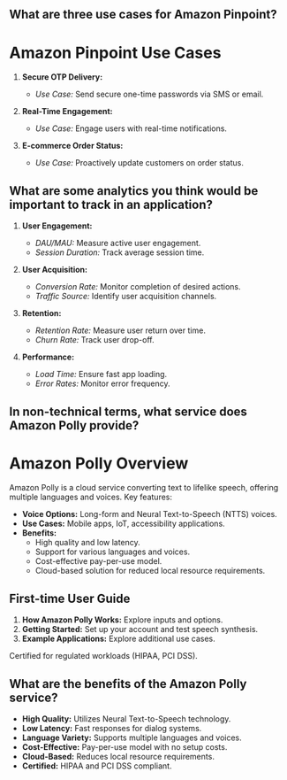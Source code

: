 ## What are three use cases for Amazon Pinpoint?

# Amazon Pinpoint Use Cases

1. **Secure OTP Delivery:**
   - *Use Case:* Send secure one-time passwords via SMS or email.

2. **Real-Time Engagement:**
   - *Use Case:* Engage users with real-time notifications.
 

3. **E-commerce Order Status:**
   - *Use Case:* Proactively update customers on order status.


## What are some analytics you think would be important to track in an application?


1. **User Engagement:**
   - *DAU/MAU:* Measure active user engagement.
   - *Session Duration:* Track average session time.

2. **User Acquisition:**
   - *Conversion Rate:* Monitor completion of desired actions.
   - *Traffic Source:* Identify user acquisition channels.

3. **Retention:**
   - *Retention Rate:* Measure user return over time.
   - *Churn Rate:* Track user drop-off.

4. **Performance:**
   - *Load Time:* Ensure fast app loading.
   - *Error Rates:* Monitor error frequency.


## In non-technical terms, what service does Amazon Polly provide?

# Amazon Polly Overview

Amazon Polly is a cloud service converting text to lifelike speech, offering multiple languages and voices. Key features:

- **Voice Options:** Long-form and Neural Text-to-Speech (NTTS) voices.
- **Use Cases:** Mobile apps, IoT, accessibility applications.
- **Benefits:**
  - High quality and low latency.
  - Support for various languages and voices.
  - Cost-effective pay-per-use model.
  - Cloud-based solution for reduced local resource requirements.

## First-time User Guide

1. **How Amazon Polly Works:** Explore inputs and options.
2. **Getting Started:** Set up your account and test speech synthesis.
3. **Example Applications:** Explore additional use cases.

Certified for regulated workloads (HIPAA, PCI DSS).



## What are the benefits of the Amazon Polly service?


- **High Quality:** Utilizes Neural Text-to-Speech technology.
- **Low Latency:** Fast responses for dialog systems.
- **Language Variety:** Supports multiple languages and voices.
- **Cost-Effective:** Pay-per-use model with no setup costs.
- **Cloud-Based:** Reduces local resource requirements.
- **Certified:** HIPAA and PCI DSS compliant.
